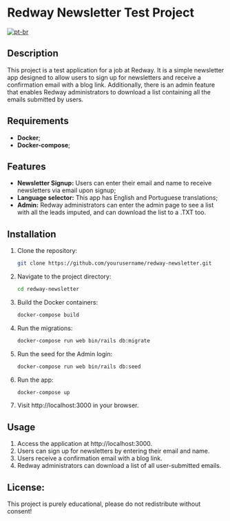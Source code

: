 # Redway Newsletter Test Project

[![pt-br](https://img.shields.io/badge/lang-pt--br-green.svg)](https://github.com/JordanBiego/redway_newsletter/blob/develop/README.pt-br.md)

## Description

This project is a test application for a job at Redway. It is a simple newsletter app designed to allow users to sign up for newsletters and receive a confirmation email with a blog link. Additionally, there is an admin feature that enables Redway administrators to download a list containing all the emails submitted by users.

## Requirements

- **Docker**;
- **Docker-compose**;

## Features

- **Newsletter Signup:** Users can enter their email and name to receive newsletters via email upon signup;
- **Language selector:** This app has English and Portuguese translations;
- **Admin:** Redway administrators can enter the admin page to see a list with all the leads imputed, and can download the list to a .TXT too.

## Installation

1. Clone the repository:
   ```bash
   git clone https://github.com/yourusername/redway-newsletter.git
2. Navigate to the project directory:
    ```bash
    cd redway-newsletter
3. Build the Docker containers:
    ```bash
    docker-compose build
4. Run the migrations:
    ```bash
    docker-compose run web bin/rails db:migrate
5. Run the seed for the Admin login:
    ```bash
    docker-compose run web bin/rails db:seed
6. Run the app:
    ```bash
    docker-compose up
7. Visit http://localhost:3000 in your browser.

## Usage

1. Access the application at http://localhost:3000.
2. Users can sign up for newsletters by entering their email and name.
3. Users receive a confirmation email with a blog link.
4. Redway administrators can download a list of all user-submitted emails.

## License:

This project is purely educational, please do not redistribute without consent!

